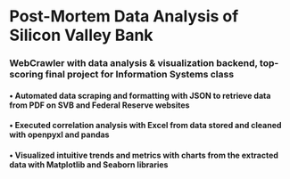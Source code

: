 # Post-Mortem Data Analysis of Silicon Valley Bank

### WebCrawler with data analysis & visualization backend, top-scoring final project for Information Systems class
#### • Automated data scraping and formatting with JSON to retrieve data from PDF on SVB and Federal Reserve websites 
#### • Executed correlation analysis with Excel from data stored and cleaned with openpyxl and pandas
#### • Visualized intuitive trends and metrics with charts from the extracted data with Matplotlib and Seaborn libraries
